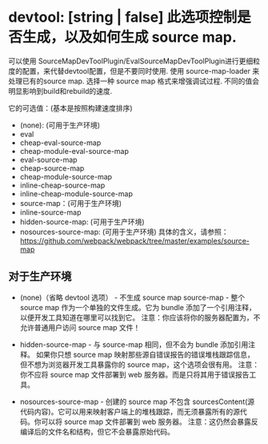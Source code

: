 # devtool: [string | false] 此选项控制是否生成，以及如何生成 source map.
可以使用 SourceMapDevToolPlugin/EvalSourceMapDevToolPlugin进行更细粒度的配置，来代替devtool配置，但是不要同时使用.
使用 source-map-loader 来处理已有的source map.
选择一种 source map 格式来增强调试过程. 不同的值会明显影响到build和rebuild的速度.

它的可选值：(基本是按照构建速度排序)
* (none): (可用于生产环境)
* eval
* cheap-eval-source-map
* cheap-module-eval-source-map
* eval-source-map
* cheap-source-map
* cheap-module-source-map
* inline-cheap-source-map
* inline-cheap-module-source-map
* source-map：(可用于生产环境)
* inline-source-map
* hidden-source-map: (可用于生产环境)
* nosources-source-map: (可用于生产环境)
具体的含义，请参照：
https://github.com/webpack/webpack/tree/master/examples/source-map

## 对于生产环境
* (none)（省略 devtool 选项） - 不生成 source map
source-map - 整个 source map 作为一个单独的文件生成。它为 bundle 添加了一个引用注释，以便开发工具知道在哪里可以找到它。
注意：你应该将你的服务器配置为，不允许普通用户访问 source map 文件！ 

* hidden-source-map - 与 source-map 相同，但不会为 bundle 添加引用注释。
如果你只想 source map 映射那些源自错误报告的错误堆栈跟踪信息，但不想为浏览器开发工具暴露你的 source map，这个选项会很有用。
注意：你不应将 source map 文件部署到 web 服务器。而是只将其用于错误报告工具。 

* nosources-source-map - 创建的 source map 不包含 sourcesContent(源代码内容)。它可以用来映射客户端上的堆栈跟踪，而无须暴露所有的源代码。你可以将 source map 文件部署到 web 服务器。
注意：这仍然会暴露反编译后的文件名和结构，但它不会暴露原始代码。 